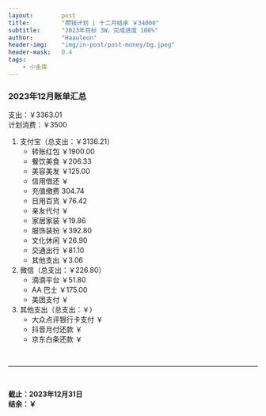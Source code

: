 ```yaml
---
layout:        post
title:         "攒钱计划 | 十二月结余 ￥34000"
subtitle:      "2023年目标 3W，完成进度 100%"
author:        "Haauleon"
header-img:    "img/in-post/post-money/bg.jpeg"
header-mask:   0.4
tags:
    - 小金库
---
```


### 2023年12月账单汇总             
支出：￥3363.01         
计划消费：￥3500        

1. 支付宝（总支出：￥3136.21）   
    - 转账红包 ￥1900.00   
    - 餐饮美食 ￥206.33    
    - 美容美发 ￥125.00     
    - 信用借还 ￥    
    - 充值缴费 304.74     
    - 日用百货 ￥76.42      
    - 亲友代付 ￥     
    - 家居家装 ￥19.86    
    - 服饰装扮 ￥392.80    
    - 文化休闲 ￥26.90    
    - 交通出行 ￥81.10    
    - 其他支出 ￥3.06  
2. 微信（总支出：￥226.80）      
    - 滴滴平台 ￥51.80   
    - AA 巴士 ￥175.00    
    - 美团支付 ￥       
3. 其他支出（总支出：￥）     
    - 大众点评银行卡支付 ￥    
    - 抖音月付还款 ￥    
    - 京东白条还款 ￥   

<br>

---

<br>

**截止：2023年12月31日**      
**结余：￥**        